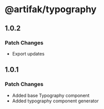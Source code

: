 # @artifak/typography

## 1.0.2

### Patch Changes

- Export updates

## 1.0.1

### Patch Changes

- Added base Typography component
- Added typography component generator
